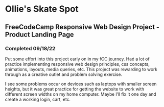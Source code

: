 # Ollie's Skate Spot

## FreeCodeCamp Responsive Web Design Project - Product Landing Page

### Completed 09/18/22

Put some effort into this project early on in my fCC journey. Had a lot of practice implementing responsive web design principles, css concepts, animations, layouts, media queries, etc. This project was rewarding to work through as a creative outlet and problem solving exercise.

I see some problems occur on devices such as laptops with smaller screen heights, but it was great practice for getting the website to work with different screen widths on my home computer. Maybe I'll fix it one day and create a working login, cart, etc.